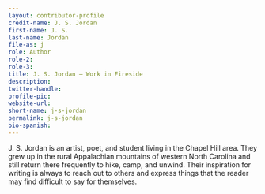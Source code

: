 ```yaml
---
layout: contributor-profile
credit-name: J. S. Jordan
first-name: J. S. 
last-name: Jordan
file-as: j
role: Author
role-2:
role-3:
title: J. S. Jordan — Work in Fireside
description:
twitter-handle:
profile-pic: 
website-url: 
short-name: j-s-jordan
permalink: j-s-jordan
bio-spanish:
---
```

J. S. Jordan is an artist, poet, and student living in the Chapel Hill area. They grew up in the rural Appalachian mountains of western North Carolina and still return there frequently to hike, camp, and unwind. Their inspiration for writing is always to reach out to others and express things that the reader may find difficult to say for themselves.
